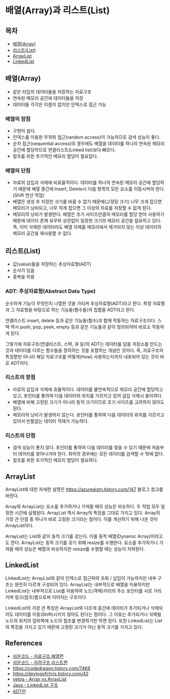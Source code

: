 # 배열(Array)과 리스트(List)

## 목차

- [배열(Array)](#배열array)
- [리스트(List)](#리스트list)
- [ArrayList](#arraylist)
- [LinkedList](#linkedlist)

## 배열(Array)

- 같은 타입의 데이터들을 저장하는 자료구조
- 연속된 메모리 공간에 데이터들을 저장
- 데이터들 각각은 이름이 없지만 인덱스로 접근 가능

### 배열의 장점

- 구현이 쉽다.
- 인덱스를 이용한 무작위 접근(random access)이 가능하므로 검색 성능이 좋다.
- 순차 접근(sequential access)의 경우에도 배열을 데이터를 하나의 연속된 메모리 공간에 할당하므로 연결리스트(Linked list)보다 빠르다.
- 참조를 위한 추가적인 메모리 할당이 필요없다.

### 배열의 단점

- 자료의 삽입과 삭제에 비효율적이다. 데이터를 하나의 연속된 메모리 공간에 할당하기 때문에 배열 중간에 Insert, Delete시 다음 항목의 모든 요소를 이동시켜야 한다. (Shift 연산 작업)
- 배열은 생성 후 지정한 크기를 바꿀 수 없기 때문에(고정된 크기) 너무 크게 잡으면 메모리가 낭비되고, 너무 작게 잡으면 그 이상의 자료를 저장할 수 없게 된다.
- 메모리의 낭비가 발생한다. 배열은 초기 사이즈만큼의 메모리를 할당 받아 사용하기 때문에 데이터 존재 유무와 상관없이 일정한 크기의 메모리 공간을 점유하고 있다. 즉, 이미 삭제한 데이터라도 배열 자체를 메모리에서 제거되지 않는 이상 데이터의 메모리 공간을 재사용할 수 없다.

## 리스트(List)

- 값(value)들을 저장하는 추상자료형(ADT)
- 순서가 있음
- 중복을 허용

### ADT: 추상자료형(Abstract Data Type)

순수하게 기능이 무엇인지 나열한 것을 가리켜 추상자료형(ADT)라고 한다. 특정 자료형과 그 자료형을 바탕으로 하는 기능들(함수들)의 집합을 ADT라고 한다.

연결리스트 insert, delete 등과 같은 기능들(함수)과 함께 작동하는 자료구조이다. 스택 역시 push, pop, peek, empty 등과 같은 기능들과 같이 정의되어야 비로소 작동하게 된다.

그렇기에 자료구조(연결리스트, 스택, 큐 등)의 ADT는 데이터를 담을 저장소를 만드는 것과 데이터를 다루는 함수들을 정의하는 것을 포함하는 개념인 것이다. 즉, 자료구조의 특징뿐만 아니라 해당 자료구조를 어떻게(How) 사용하는지까지 내포되어 있는 것이 바로 ADT이다.

### 리스트의 장점

- 자료의 삽입과 삭제에 효율적이다. 데이터를 불연속적으로 메모리 공간에 할당하고 있고, 포인터를 통하여 다음 데이터의 위치를 가르키고 있어 삽입 삭제시 용이하다.
- 배열에 비해 고정된 크기가 아니라 동적 크기이므로 초기 사이즈를 고려하지 않아도 된다.
- 메모리의 낭비가 발생하지 않는다. 포인터를 통하여 다음 데이터의 위치를 가르키고 있어서 빈틈없는 데이터 적재가 가능하다.

### 리스트의 단점

- 검색 성능이 좋지 않다. 포인터를 통하여 다음 데이터를 찾을 수 있기 때문에 처음부터 데이터를 찾아나가야 한다. 최악의 경우에는 모든 데이터를 검색할 수 밖에 없다.
- 참조를 위한 추가적인 메모리 할당이 필요하다.

## ArrayList

ArrayList에 대한 자세한 설명은 https://azurealstn.tistory.com/147 블로그 참고를 바란다.

Array와 ArrayList는 요소를 추가하거나 가져올 때의 성능은 비슷하다. 두 작업 모두 일정한 시간에 실행된다. ArrayList 역시 Array의 특징을 그대로 가지고 있다. Array의 가장 큰 단점 중 하나가 바로 고정된 크기라는 점이다. 이를 개선하기 위해 나온 것이 ArrayList이다.

ArrayList는 List와 같이 동적 크기를 갖는다. 이를 동적 배열(Dynamic Array)이라고도 한다. ArrayList는 동적 크기를 갖기 위해 resize를 수행한다. 요소를 추가하거나 가져올 때의 성능은 배열과 비슷하지만 resize를 수행할 때는 성능이 저하된다.

## LinkedList

LinkedList는 ArrayList와 같이 인덱스로 접근하여 조회 / 삽입이 가능하지만 내부 구조는 완전히 다르게 구성되어 있다. ArrayList는 내부적으로 배열을 이용하지만 LinkedList는 내부적으로 List를 이용하여 노드(객체)끼리의 주소 포인터를 서로 가리키며 링크(참조)함으로써 이어지는 구조이다.

LinkedList의 가장 큰 특징은 ArrayList와 다르게 중간에 데이터가 추가되거나 삭제되어도 데이터를 이동(Shift)시키지 않아도 된다는 점이다. 그 이유는 추가되거나 삭제될 노드의 위치의 앞뒤쪽에 노드의 참조를 변경하기만 하면 된다. 또한 LinkedList는 List의 특징을 가지고 있기 때문에 고정된 크기가 아닌 동적 크기를 가지고 있다.

## References

- [쉬운코드 - 자료구조 배열편](https://www.youtube.com/watch?v=Hpg6zS0Nq28&list=PLcXyemr8ZeoR82N8uZuG9xVrFIfdnLd72&index=3)
- [쉬운코드 - 자려구조 리스트편](https://www.youtube.com/watch?v=xvi-n11kym0&list=PLcXyemr8ZeoR82N8uZuG9xVrFIfdnLd72&index=5)
- https://codedragon.tistory.com/7468
- https://devlogofchris.tistory.com/42
- [velog - Array vs ArrayList](https://velog.io/@humblechoi/%EC%9E%90%EB%A3%8C%EA%B5%AC%EC%A1%B0-Array-vs-ArrayList)
- [Java - LinkedList 구조](https://inpa.tistory.com/entry/JAVA-%E2%98%95-LinkedList-%EA%B5%AC%EC%A1%B0-%EC%82%AC%EC%9A%A9%EB%B2%95-%EC%99%84%EB%B2%BD-%EC%A0%95%EB%B3%B5%ED%95%98%EA%B8%B0)
- [ADT란](https://m.blog.naver.com/demonic3540/221227400125)
